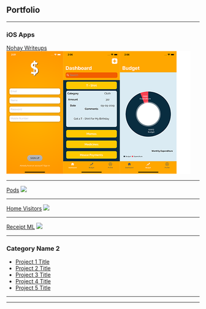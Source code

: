 ## Portfolio

---

### iOS Apps

[Nohay Writeups](https://itunes.apple.com/in/app/nohay-writeups/id1446049674?mt=8)
<img src="images/test.png?raw=true"/>

---
[Pods](/pdf/sample_presentation.pdf)
<img src="images/dummy_thumbnail.jpg?raw=true"/>

---
[Home Visitors](http://example.com/)
<img src="images/dummy_thumbnail.jpg?raw=true"/>

---

[Receipt ML]()
<img src="images/dummy_thumbnail.jpg?raw=true"/>

---

### Category Name 2

- [Project 1 Title](http://example.com/)
- [Project 2 Title](http://example.com/)
- [Project 3 Title](http://example.com/)
- [Project 4 Title](http://example.com/)
- [Project 5 Title](http://example.com/)

---



---
